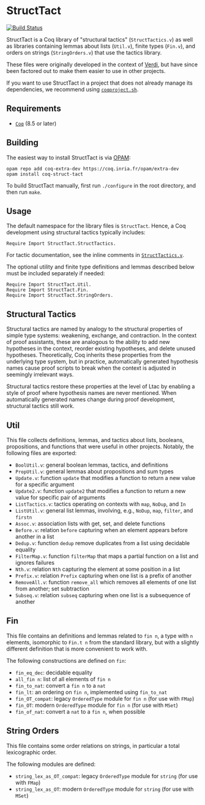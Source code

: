 StructTact
==========

[![Build Status](https://api.travis-ci.org/uwplse/StructTact.svg?branch=master)](https://travis-ci.org/uwplse/StructTact)

StructTact is a Coq library of "structural tactics" (`StructTactics.v`) as well as
libraries containing lemmas about lists (`Util.v`), finite types (`Fin.v`),
and orders on strings (`StringOrders.v`) that use the tactics library.

These files were originally developed in the context of [Verdi](https://github.com/uwplse/verdi),
but have since been factored out to make them easier to use in other projects.

If you want to use StructTact in a project that does not already
manage its dependencies, we recommend using [`coqproject.sh`](https://github.com/DistributedComponents/coqproject).

Requirements
------------

- [`Coq`](https://coq.inria.fr) (8.5 or later)

Building
--------

The easiest way to install StructTact is via [OPAM](http://opam.ocaml.org/doc/Install.html):

```
opam repo add coq-extra-dev https://coq.inria.fr/opam/extra-dev
opam install coq-struct-tact
```

To build StructTact manually, first run `./configure` in the root directory, and then run `make`.

Usage
-----

The default namespace for the library files is `StructTact`. Hence, a Coq development
using structural tactics typically includes:

```coq
Require Import StructTact.StructTactics.
```

For tactic documentation, see the inline comments in [`StructTactics.v`](StructTactics.v).

The optional utility and finite type definitions and lemmas described below must be included
separately if needed:

```coq
Require Import StructTact.Util.
Require Import StructTact.Fin.
Require Import StructTact.StringOrders.
```

Structural Tactics
------------------

Structural tactics are named by analogy to the structural properties of
simple type systems: weakening, exchange, and contraction.
In the context of proof assistants, these are analogous to the ability to add
new hypotheses in the context, reorder existing hypotheses, and delete
unused hypotheses. Theoretically, Coq inherits these properties from the
underlying type system, but in practice, automatically generated hypothesis
names cause proof scripts to break when the context is adjusted in seemingly
irrelevant ways.

Structural tactics restore these properties at the level of Ltac by enabling a
style of proof where hypothesis names are never mentioned. When automatically
generated names change during proof development, structural tactics still work.

Util
----

This file collects definitions, lemmas, and tactics about lists, booleans, propositions, and
functions that were useful in other projects. Notably, the following files are exported:

* `BoolUtil.v`: general boolean lemmas, tactics, and definitions
* `PropUtil.v`: general lemmas about propositions and sum types
* `Update.v`: function `update` that modifies a function to return a new value for a specific argument
* `Update2.v`: function `update2` that modifies a function to return a new value for specific pair of arguments
* `ListTactics.v`: tactics operating on contexts with `map`, `NoDup`, and `In`
* `ListUtil.v`: general list lemmas, involving, e.g., `NoDup`, `map`, `filter`, and `firstn`
* `Assoc.v`: association lists with get, set, and delete functions
* `Before.v`: relation `before` capturing when an element appears before another in a list
* `Dedup.v`: function `dedup` remove duplicates from a list using decidable equality
* `FilterMap.v`: function `filterMap` that maps a partial function on a list and ignores failures
* `Nth.v`: relation `Nth` capturing the element at some position in a list
* `Prefix.v`: relation `Prefix` capturing when one list is a prefix of another
* `RemoveAll.v`: function `remove_all` which removes all elements of one list from another; set subtraction
* `Subseq.v`: relation `subseq` capturing when one list is a subsequence of another

Fin
---

This file contains an definitions and lemmas related to `fin n`, a type with `n` elements,
isomorphic to `Fin.t n` from the standard library, but with a slightly different
definition that is more convenient to work with.

The following constructions are defined on `fin`:

* `fin_eq_dec`: decidable equality
* `all_fin n`: list of all elements of `fin n`
* `fin_to_nat`: convert a `fin n` to a `nat`
* `fin_lt`: an ordering on `fin n`, implemented using `fin_to_nat`
* `fin_OT_compat`: legacy `OrderedType` module for `fin n` (for use with `FMap`)
* `fin_OT`: modern `OrderedType` module for `fin n` (for use with `MSet`)
* `fin_of_nat`: convert a `nat` to a `fin n`, when possible

String Orders
-------------

This file contains some order relations on strings, in particular a total lexicographic order.

The following modules are defined:

* `string_lex_as_OT_compat`: legacy `OrderedType` module for `string` (for use with `FMap`)
* `string_lex_as_OT`: modern `OrderedType` module for `string` (for use with `MSet`)
